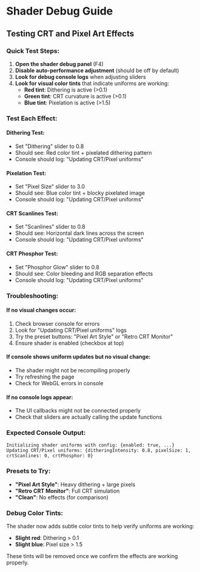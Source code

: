 # Shader Debug Guide

## Testing CRT and Pixel Art Effects

### Quick Test Steps:

1. **Open the shader debug panel** (F4)
2. **Disable auto-performance adjustment** (should be off by default)
3. **Look for debug console logs** when adjusting sliders
4. **Look for visual color tints** that indicate uniforms are working:
   - **Red tint**: Dithering is active (>0.1)
   - **Green tint**: CRT curvature is active (>0.1) 
   - **Blue tint**: Pixelation is active (>1.5)

### Test Each Effect:

#### Dithering Test:
- Set "Dithering" slider to 0.8
- Should see: Red color tint + pixelated dithering pattern
- Console should log: "Updating CRT/Pixel uniforms"

#### Pixelation Test:
- Set "Pixel Size" slider to 3.0
- Should see: Blue color tint + blocky pixelated image
- Console should log: "Updating CRT/Pixel uniforms"



#### CRT Scanlines Test:
- Set "Scanlines" slider to 0.8
- Should see: Horizontal dark lines across the screen
- Console should log: "Updating CRT/Pixel uniforms"

#### CRT Phosphor Test:
- Set "Phosphor Glow" slider to 0.8
- Should see: Color bleeding and RGB separation effects
- Console should log: "Updating CRT/Pixel uniforms"

### Troubleshooting:

#### If no visual changes occur:
1. Check browser console for errors
2. Look for "Updating CRT/Pixel uniforms" logs
3. Try the preset buttons: "Pixel Art Style" or "Retro CRT Monitor"
4. Ensure shader is enabled (checkbox at top)

#### If console shows uniform updates but no visual change:
- The shader might not be recompiling properly
- Try refreshing the page
- Check for WebGL errors in console

#### If no console logs appear:
- The UI callbacks might not be connected properly
- Check that sliders are actually calling the update functions

### Expected Console Output:
```
Initializing shader uniforms with config: {enabled: true, ...}
Updating CRT/Pixel uniforms: {ditheringIntensity: 0.8, pixelSize: 1, crtScanlines: 0, crtPhosphor: 0}
```

### Presets to Try:
- **"Pixel Art Style"**: Heavy dithering + large pixels
- **"Retro CRT Monitor"**: Full CRT simulation
- **"Clean"**: No effects (for comparison)

### Debug Color Tints:
The shader now adds subtle color tints to help verify uniforms are working:
- **Slight red**: Dithering > 0.1
- **Slight blue**: Pixel size > 1.5

These tints will be removed once we confirm the effects are working properly.